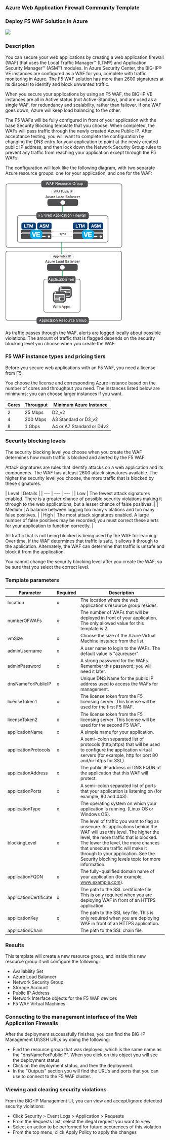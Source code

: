 ### Azure Web Application Firewall Community Template ###
### Deploy F5 WAF Solution in Azure ###

<a href="https://portal.azure.com/#create/Microsoft.Template/uri/https%3A%2F%2Fraw.githubusercontent.com%2Ff5devcentral%2Ff5-azure-waf-community%2Fmaster%2Fazuredeploy.json" target="_blank">
    <img src="http://azuredeploy.net/deploybutton.png"/>
</a>

### Description ###
You can secure your web applications by creating a web application firewall (WAF) that uses the Local Traffic Manager™ (LTM®) and Application Security Manager™ (ASM™) modules. In Azure Security Center, the BIG-IP® VE instances are configured as a WAF for you, complete with traffic monitoring in Azure. The F5 WAF solution has more than 2600 signatures at its disposal to identify and block unwanted traffic.

When you secure your applications by using an F5 WAF, the BIG-IP VE instances are all in Active status (not Active-Standby), and are used as a single WAF, for redundancy and scalability, rather than failover. If one WAF goes down, Azure will keep load balancing to the other.

The F5 WAFs will be fully configured in front of your application with the base Security Blocking template that you choose.  When completed, the WAFs will pass traffic through the newly created Azure Public IP.  After acceptance testing, you will want to complete the configuration by changing the DNS entry for your application to point at the newly created public IP address, and then lock down the Network Security Group rules to prevent any traffic from reaching your application except through the F5 WAFs.

The configuration will look like the following diagram, with two separate Azure resource groups: one for your application, and one for the WAF:

![screenshot](WAF_1.png)

As traffic passes through the WAF, alerts are logged locally about possible violations. The amount of traffic that is flagged depends on the security blocking level you choose when you create the WAF.

### F5 WAF instance types and pricing tiers ###
Before you secure web applications with an F5 WAF, you need a license from F5.

You choose the license and corresponding Azure instance based on the number of cores and throughput you need. The instances listed below are minimums; you can choose larger instances if you want.

| Cores | Througput | Minimum Azure Instance |
| --- | --- | --- |
| 2 | 25 Mbps | D2_v2 |
| 4 | 200 Mbps | A3 Standard or D3_v2 |
| 8 | 1 Gbps | A4 or A7 Standard or D4v2 |

### Security blocking levels ###
The security blocking level you choose when you create the WAF determines how much traffic is blocked and alerted by the F5 WAF.

Attack signatures are rules that identify attacks on a web application and its components. The WAF has at least 2600 attack signatures available. The higher the security level you choose, the more traffic that is blocked by these signatures.

| Level | Details |
| --- | --- | --- |
| Low | The fewest attack signatures enabled. There is a greater chance of possible security violations making it through to the web applications, but a lesser chance of false positives. |
| Medium | A balance between logging too many violations and too many false positives. |
| High | The most attack signatures enabled. A large number of false positives may be recorded; you must correct these alerts for your application to function correctly. |

All traffic that is not being blocked is being used by the WAF for learning. Over time, if the WAF determines that traffic is safe, it allows it through to the application. Alternately, the WAF can determine that traffic is unsafe and block it from the application.

You cannot change the security blocking level after you create the WAF, so be sure that you select the correct level.

### Template parameters ###

| Parameter | Required | Description |
| --- | --- | --- |
| location | x | The location where the web application's resource group resides. | 
| numberOFWAFs | x | The number of WAFs that will be deployed in front of your application.  The only allowed value for this template is 2. |
| vmSize | x | Choose the size of the Azure Virtual Machine instance from the list. |
| adminUsername | x | A user name to login to the WAFs.  The default value is "azureuser". |
| adminPassword | x | A strong password for the WAFs. Remember this password; you will need it later. |
| dnsNameForPublicIP | x | Unique DNS Name for the public IP address used to access the WAFs for management. |
| licenseToken1 | x | The license token from the F5 licensing server. This license will be used for the first F5 WAF. |
| licenseToken2 | x | The license token from the F5 licensing server. This license will be used for the second F5 WAF. |
| applicationName | x | A simple name for your application. |
| applicationProtocols | x | A semi-colon separated list of protocols (http;https) that will be used to configure the application virtual servers (for example, http for port 80 and/or https for SSL). |
| applicationAddress | x | The public IP address or DNS FQDN of the application that this WAF will protect. |
| applicationPorts | x | A semi-colon separated list of ports that your application is listening on (for example, 80 and 443). |
| applicationType | x | The operating system on which your application is running. (Linux OS or Windows OS). |
| blockingLevel | x | The level of traffic you want to flag as unsecure. All applications behind the WAF will use this level. The higher the level, the more traffic that is blocked. The lower the level, the more chances that unsecure traffic will make it through to your application. See the Security blocking levels topic for more information. |
| applicationFQDN | x | The fully-qualified domain name of your application (for example, www.example.com). |
| applicationCertificate | x | The path to the SSL certificate file. This is only required when you are deploying WAF in front of an HTTPS application. |
| applicationKey | x | The path to the SSL key file.  This is only required when you are deploying WAF in front of an HTTPS application. |
| applicationChain |  | The path to the SSL chain file. |

### Results ###

This template will create a new resource group, and inside this new resource group it will configure the following:

* Availability Set
* Azure Load Balancer
* Network Security Group
* Storage Account
* Public IP Address
* Network Interface objects for the F5 WAF devices
* F5 WAF Virtual Machines

### Connecting to the management interface of the Web Application Firewalls ###

After the deployment successfully finishes, you can find the BIG-IP Management UI\SSH URLs by doing the following: 

* Find the resource group that was deployed, which is the same name as the "dnsNameForPublicIP".  When you click on this object you will see the deployment status.  
* Click on the deployment status, and then the deployment.  
* In the "Outputs" section you will find the URL's and ports that you can use to connect to the F5 WAF cluster. 

### Viewing and clearing security violations ###

From the BIG-IP Management UI, you can view and accept/ignore detected security violations:

* Click Security > Event Logs > Application > Requests
* From the Requests List, select the illegal request you want to view
* Select an action to be performed for future occurences of this violation
* From the top menu, click Apply Policy to apply the changes